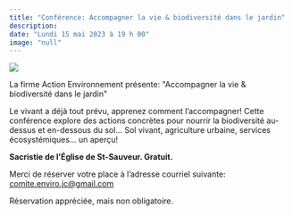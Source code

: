```yaml
---
title: "Conférence: Accompagner la vie & biodiversité dans le jardin"
description: 
date: "Lundi 15 mai 2023 à 19 h 00"
image: "null"
---
```


![](https://cms.pstsauveur.ca/assets/a9da6291-f69b-492f-87de-5b0a806b5f07)

La firme Action Environnement présente: "Accompagner la vie & biodiversité dans le jardin"

Le vivant a déjà tout prévu, apprenez comment l’accompagner! Cette conférence explore des actions concrètes pour nourrir la biodiversité au-dessus et en-dessous du sol… Sol vivant, agriculture urbaine, services écosystémiques… un aperçu!

**Sacristie de l’Église de St-Sauveur. Gratuit.**

Merci de réserver votre place à l’adresse courriel suivante: comite.enviro.jc@gmail.com

Réservation appréciée, mais non obligatoire.
